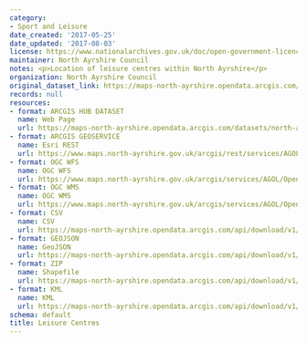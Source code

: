 ```yaml
---
category:
- Sport and Leisure
date_created: '2017-05-25'
date_updated: '2017-08-03'
license: https://www.nationalarchives.gov.uk/doc/open-government-licence/version/3/
maintainer: North Ayrshire Council
notes: <p>Location of leisure centres within North Ayrshire</p>
organization: North Ayrshire Council
original_dataset_link: https://maps-north-ayrshire.opendata.arcgis.com/datasets/north-ayrshire::leisure-centres
records: null
resources:
- format: ARCGIS HUB DATASET
  name: Web Page
  url: https://maps-north-ayrshire.opendata.arcgis.com/datasets/north-ayrshire::leisure-centres
- format: ARCGIS GEOSERVICE
  name: Esri REST
  url: https://www.maps.north-ayrshire.gov.uk/arcgis/rest/services/AGOL/Open_Data_Portal2/MapServer/0
- format: OGC WFS
  name: OGC WFS
  url: https://www.maps.north-ayrshire.gov.uk/arcgis/services/AGOL/Open_Data_Portal2/MapServer/WFSServer?request=GetCapabilities&service=WFS
- format: OGC WMS
  name: OGC WMS
  url: https://www.maps.north-ayrshire.gov.uk/arcgis/services/AGOL/Open_Data_Portal2/MapServer/WMSServer?request=GetCapabilities&service=WMS
- format: CSV
  name: CSV
  url: https://maps-north-ayrshire.opendata.arcgis.com/api/download/v1/items/42d57556a43543ba9e1ac2593cb61302/csv?layers=0
- format: GEOJSON
  name: GeoJSON
  url: https://maps-north-ayrshire.opendata.arcgis.com/api/download/v1/items/42d57556a43543ba9e1ac2593cb61302/geojson?layers=0
- format: ZIP
  name: Shapefile
  url: https://maps-north-ayrshire.opendata.arcgis.com/api/download/v1/items/42d57556a43543ba9e1ac2593cb61302/shapefile?layers=0
- format: KML
  name: KML
  url: https://maps-north-ayrshire.opendata.arcgis.com/api/download/v1/items/42d57556a43543ba9e1ac2593cb61302/kml?layers=0
schema: default
title: Leisure Centres
---
```

